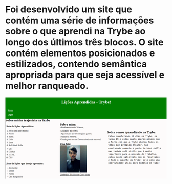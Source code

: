 # Foi desenvolvido um site que contém uma série de informações sobre o que aprendi na Trybe ao longo dos últimos três blocos. O site contém elementos posicionados e estilizados, contendo semântica apropriada para que seja acessível e melhor ranqueado.

![exemplo](./Resultado.png)
